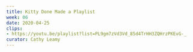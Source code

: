 ```yaml
---
title: Kitty Done Made a Playlist
week: 06
date: 2020-04-25
clips: 
- https://youtu.be/playlist?list=PL9gm7zVd3Vd_85d4TrHH3ZQHrzPKEvG-_
curator: Cathy Leamy
---
```

